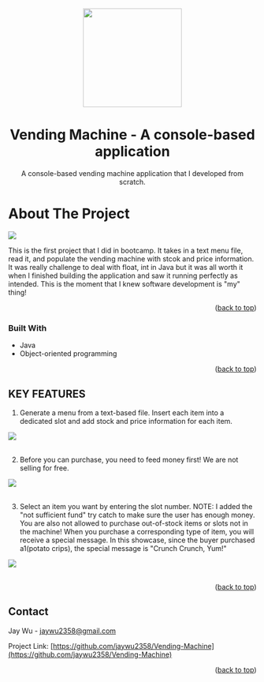 <a name="readme-top"></a>
<!-- PROJECT LOGO -->
<br />
<div align="center">
  <a>
    <img src="https://github.com/jaywu2358/Tenmo/assets/106934206/b28f60a4-da34-4630-9c94-e46f6bfbdbb5" height="200px"> 
  </a>
<h1 align="center">Vending Machine - A console-based application</h1>

  <p align="center">
    A console-based vending machine application that I developed from scratch.
    </br>  
    
  </p>
</div>

<!-- ABOUT THE PROJECT -->
<h1> About The Project </h1>
<img src="https://github.com/jaywu2358/Tenmo/assets/106934206/1f98abb8-d001-4153-b7c4-dc5af5c8278c"> 

This is the first project that I did in bootcamp. It takes in a text menu file, read it, and populate the vending machine with stcok and price information. It was really challenge to deal with float, int in Java but it was all worth it
when I finished building the application and saw it running perfectly as intended. This is the moment that I knew software development is "my" thing!

<p align="right">(<a href="#readme-top">back to top</a>)</p>



### Built With

* Java
* Object-oriented programming


<p align="right">(<a href="#readme-top">back to top</a>)</p>

<!-- USAGE EXAMPLES -->
## KEY FEATURES

1. Generate a menu from a text-based file. Insert each item into a dedicated slot and add stock and price information for each item.
<img src="https://github.com/jaywu2358/Tenmo/assets/106934206/e628c7bb-b018-4642-8934-f7ce03ae2043"/>

</br>
</br>

2. Before you can purchase, you need to feed money first! We are not selling for free.
<img src="https://github.com/jaywu2358/Tenmo/assets/106934206/76f216db-f551-4891-b962-d7b18e9cbed0"/>

</br>
</br>

3. Select an item you want by entering the slot number. NOTE: I added the "not sufficient fund" try catch to make sure the user has enough money. You are also not allowed to purchase out-of-stock items or slots not in the machine!
   When you purchase a corresponding type of item, you will receive a special message. In this showcase, since the buyer purchased a1(potato crips), the special message is "Crunch Crunch, Yum!"
<img src="https://github.com/jaywu2358/Tenmo/assets/106934206/b980c269-87f5-42f8-9b7d-f81585beacb6" />

</br>
</br>


<p align="right">(<a href="#readme-top">back to top</a>)</p>


<!-- CONTACT -->
## Contact

Jay Wu - jaywu2358@gmail.com

Project Link: [https://github.com/jaywu2358/Vending-Machine](https://github.com/jaywu2358/Vending-Machine)

<p align="right">(<a href="#readme-top">back to top</a>)</p>

